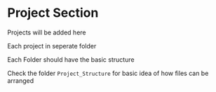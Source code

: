 # Project Section

Projects will be added here

Each project in seperate folder

Each Folder should have the basic structure

Check the folder `Project_Structure` for basic idea of how files can be arranged 
